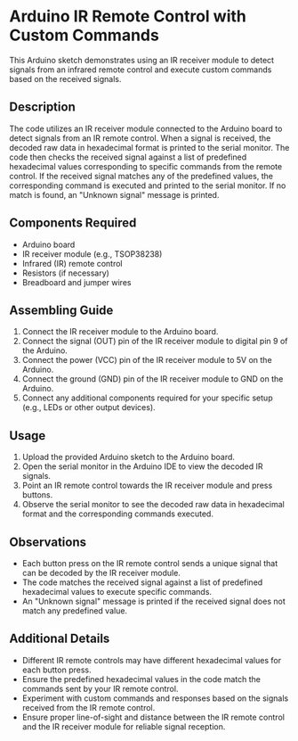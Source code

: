 # Arduino IR Remote Control with Custom Commands

This Arduino sketch demonstrates using an IR receiver module to detect signals from an infrared remote control and execute custom commands based on the received signals.

## Description

The code utilizes an IR receiver module connected to the Arduino board to detect signals from an IR remote control. When a signal is received, the decoded raw data in hexadecimal format is printed to the serial monitor. The code then checks the received signal against a list of predefined hexadecimal values corresponding to specific commands from the remote control. If the received signal matches any of the predefined values, the corresponding command is executed and printed to the serial monitor. If no match is found, an "Unknown signal" message is printed.

## Components Required

- Arduino board
- IR receiver module (e.g., TSOP38238)
- Infrared (IR) remote control
- Resistors (if necessary)
- Breadboard and jumper wires

## Assembling Guide

1. Connect the IR receiver module to the Arduino board.
2. Connect the signal (OUT) pin of the IR receiver module to digital pin 9 of the Arduino.
3. Connect the power (VCC) pin of the IR receiver module to 5V on the Arduino.
4. Connect the ground (GND) pin of the IR receiver module to GND on the Arduino.
5. Connect any additional components required for your specific setup (e.g., LEDs or other output devices).

## Usage

1. Upload the provided Arduino sketch to the Arduino board.
2. Open the serial monitor in the Arduino IDE to view the decoded IR signals.
3. Point an IR remote control towards the IR receiver module and press buttons.
4. Observe the serial monitor to see the decoded raw data in hexadecimal format and the corresponding commands executed.

## Observations

- Each button press on the IR remote control sends a unique signal that can be decoded by the IR receiver module.
- The code matches the received signal against a list of predefined hexadecimal values to execute specific commands.
- An "Unknown signal" message is printed if the received signal does not match any predefined value.

## Additional Details

- Different IR remote controls may have different hexadecimal values for each button press.
- Ensure the predefined hexadecimal values in the code match the commands sent by your IR remote control.
- Experiment with custom commands and responses based on the signals received from the IR remote control.
- Ensure proper line-of-sight and distance between the IR remote control and the IR receiver module for reliable signal reception.
